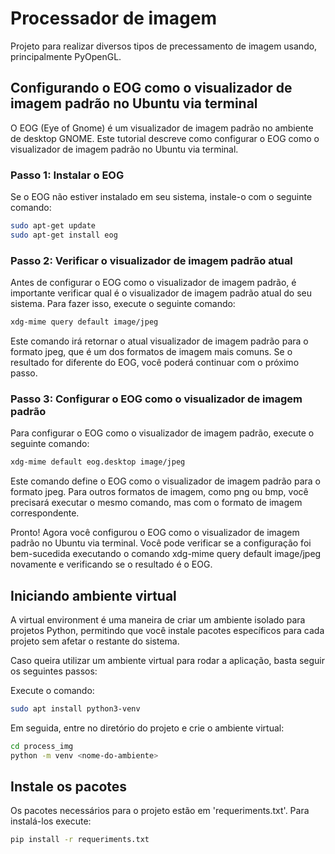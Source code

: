 # Processador de imagem

Projeto para realizar diversos tipos de precessamento de imagem usando, principalmente PyOpenGL.

## Configurando o EOG como o visualizador de imagem padrão no Ubuntu via terminal

O EOG (Eye of Gnome) é um visualizador de imagem padrão no ambiente de desktop GNOME. Este tutorial descreve como configurar o EOG como o visualizador de imagem padrão no Ubuntu via terminal.

### Passo 1: Instalar o EOG ##

Se o EOG não estiver instalado em seu sistema, instale-o com o seguinte comando:

``` sh
sudo apt-get update
sudo apt-get install eog
```
### Passo 2: Verificar o visualizador de imagem padrão atual

Antes de configurar o EOG como o visualizador de imagem padrão, é importante verificar qual é o visualizador de imagem padrão atual do seu sistema. Para fazer isso, execute o seguinte comando:

```sh
xdg-mime query default image/jpeg
```

Este comando irá retornar o atual visualizador de imagem padrão para o formato jpeg, que é um dos formatos de imagem mais comuns. Se o resultado for diferente do EOG, você poderá continuar com o próximo passo.

### Passo 3: Configurar o EOG como o visualizador de imagem padrão

Para configurar o EOG como o visualizador de imagem padrão, execute o seguinte comando:

```sh
xdg-mime default eog.desktop image/jpeg
```

Este comando define o EOG como o visualizador de imagem padrão para o formato jpeg. Para outros formatos de imagem, como png ou bmp, você precisará executar o mesmo comando, mas com o formato de imagem correspondente.

Pronto! Agora você configurou o EOG como o visualizador de imagem padrão no Ubuntu via terminal. Você pode verificar se a configuração foi bem-sucedida executando o comando xdg-mime query default image/jpeg novamente e verificando se o resultado é o EOG.

## Iniciando ambiente virtual

A virtual environment é uma maneira de criar um ambiente isolado para projetos Python, permitindo que você instale pacotes específicos para cada projeto sem afetar o restante do sistema.

Caso queira utilizar um ambiente virtual para rodar a aplicação, basta seguir os seguintes passos:

Execute o comando:

```sh
sudo apt install python3-venv
```

Em seguida, entre no diretório do projeto e crie o ambiente virtual:

```sh
cd process_img
python -m venv <nome-do-ambiente>
```

## Instale os pacotes

Os pacotes necessários para o projeto estão em 'requeriments.txt'. Para instalá-los execute:

```sh
pip install -r requeriments.txt
```
